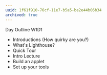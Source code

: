 ```yaml
---
uuid: 1f61f910-76cf-11e7-b5a5-be2e44b06b34
archived: true
---
```


Day Outline W1D1
- Introductions (How quirky are you?)
- What's Lighthouse?
- Quick Tour
- Intro Lecture
- Build an applet
- Set up your tools


<!-- ADD disclaimer that there will be times they need to search the web to complete a task, etc. -->
